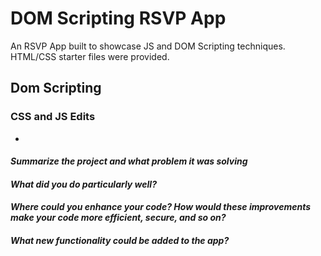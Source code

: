 # DOM Scripting RSVP App

An RSVP App built to showcase JS and DOM Scripting techniques.  HTML/CSS starter files were provided. 

## Dom Scripting

### CSS and JS Edits

* 

#### _Summarize the project and what problem it was solving_


#### _What did you do particularly well?_


#### _Where could you enhance your code? How would these improvements make your code more efficient, secure, and so on?_


#### _What new functionality could be added to the app?_
